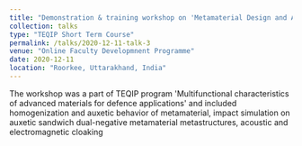 ```yaml
---
title: "Demonstration & training workshop on 'Metamaterial Design and Analysis using ANSYS Mechnaical and HFSS'"
collection: talks
type: "TEQIP Short Term Course"
permalink: /talks/2020-12-11-talk-3
venue: "Online Faculty Developmnent Programme"
date: 2020-12-11
location: "Roorkee, Uttarakhand, India"
---
```


The workshop was a part of TEQIP program 'Multifunctional characteristics of advanced materials for defence applications' and included homogenization and auxetic behavior of metamaterial, impact simulation on auxetic sandwich dual-negative metamaterial metastructures, acoustic and electromagnetic cloaking
